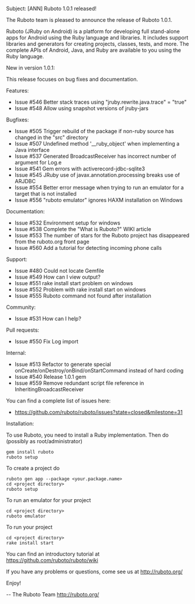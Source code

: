 Subject: [ANN] Ruboto 1.0.1 released!

The Ruboto team is pleased to announce the release of Ruboto 1.0.1.

Ruboto (JRuby on Android) is a platform for developing full stand-alone
apps for Android using the Ruby language and libraries.  It includes
support libraries and generators for creating projects, classes, tests,
and more.  The complete APIs of Android, Java, and Ruby are available to
you using the Ruby language.

New in version 1.0.1:

This release focuses on bug fixes and documentation.

Features:

* Issue #546 Better stack traces using "jruby.rewrite.java.trace" = "true"
* Issue #548 Allow using snapshot versions of jruby-jars

Bugfixes:

* Issue #505 Trigger rebuild of the package if non-ruby source has changed
  in the "src" directory
* Issue #507 Undefined method '__ruby_object' when implementing a Java
  interface
* Issue #537 Generated BroadcastReceiver has incorrect number of argument
  for Log.e
* Issue #541 Gem errors with activerecord-jdbc-sqlite3
* Issue #545 JRuby use of javax.annotation.processing breaks use of ARJDBC
* Issue #554 Better error message when trying to run an emulator for a
  target that is not installed
* Issue #556 "ruboto emulator" ignores HAXM installation on Windows

Documentation:

* Issue #532 Environment setup for windows
* Issue #538 Complete the "What is Ruboto?" WIKI article
* Issue #553 The number of stars for the Ruboto project has disappeared
  from the ruboto.org front page
* Issue #560 Add a tutorial for detecting incoming phone calls

Support:

* Issue #480 Could not locate Gemfile
* Issue #549 How can I view output?
* Issue #551 rake install start problem on windows
* Issue #552 Problem with rake install start on windows
* Issue #555 Ruboto command not found after installation

Community:

* Issue #531 How can I help?

Pull requests:

* Issue #550 Fix Log import

Internal:

* Issue #513 Refactor to generate special
  onCreate/onDestroy/onBind/onStartCommand instead of hard coding
* Issue #540 Release 1.0.1 gem
* Issue #559 Remove redundant script file reference in
  InheritingBroadcastReceiver

You can find a complete list of issues here:

* https://github.com/ruboto/ruboto/issues?state=closed&milestone=31


Installation:

To use Ruboto, you need to install a Ruby implementation.  Then do
(possibly as root/administrator)

    gem install ruboto
    ruboto setup

To create a project do

    ruboto gen app --package <your.package.name>
    cd <project directory>
    ruboto setup

To run an emulator for your project

    cd <project directory>
    ruboto emulator

To run your project

    cd <project directory>
    rake install start

You can find an introductory tutorial at
https://github.com/ruboto/ruboto/wiki

If you have any problems or questions, come see us at http://ruboto.org/

Enjoy!


--
The Ruboto Team
http://ruboto.org/
